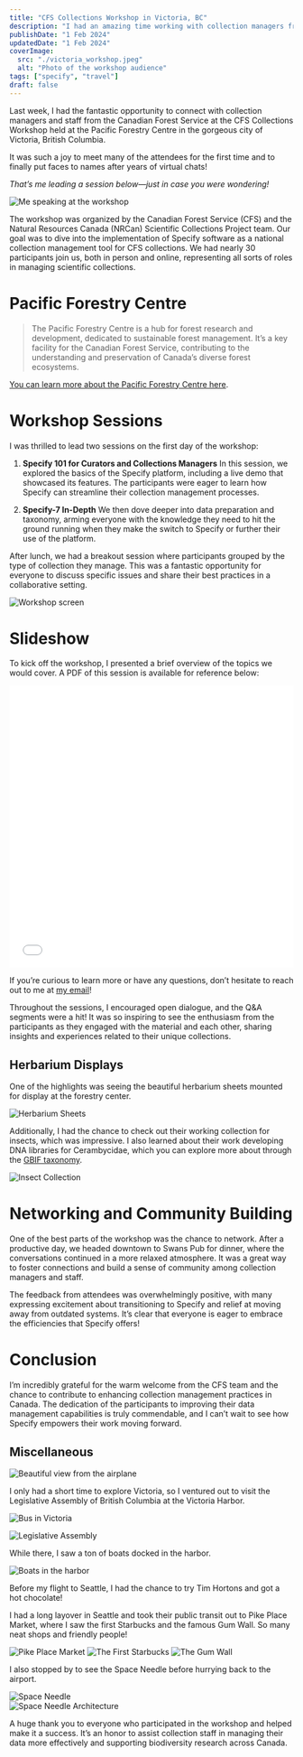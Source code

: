 ```yaml
---
title: "CFS Collections Workshop in Victoria, BC"
description: "I had an amazing time working with collection managers from the Canadian Forest Service at a workshop in beautiful Victoria, British Columbia."
publishDate: "1 Feb 2024"
updatedDate: "1 Feb 2024"
coverImage:
  src: "./victoria_workshop.jpeg"
  alt: "Photo of the workshop audience"
tags: ["specify", "travel"]
draft: false
---
```


Last week, I had the fantastic opportunity to connect with collection managers and staff from the Canadian Forest Service at the CFS Collections Workshop held at the Pacific Forestry Centre in the gorgeous city of Victoria, British Columbia.

It was such a joy to meet many of the attendees for the first time and to finally put faces to names after years of virtual chats!

*That’s me leading a session below—just in case you were wondering!*

![Me speaking at the workshop](victoria_workshop_speaking.jpeg)

The workshop was organized by the Canadian Forest Service (CFS) and the Natural Resources Canada (NRCan) Scientific Collections Project team. Our goal was to dive into the implementation of Specify software as a national collection management tool for CFS collections. We had nearly 30 participants join us, both in person and online, representing all sorts of roles in managing scientific collections.

# Pacific Forestry Centre

> The Pacific Forestry Centre is a hub for forest research and development, dedicated to sustainable forest management. It’s a key facility for the Canadian Forest Service, contributing to the understanding and preservation of Canada’s diverse forest ecosystems.

[You can learn more about the Pacific Forestry Centre here](https://www.nrcan.gc.ca/forests).

# Workshop Sessions

I was thrilled to lead two sessions on the first day of the workshop:

1. **Specify 101 for Curators and Collections Managers**
   In this session, we explored the basics of the Specify platform, including a live demo that showcased its features. The participants were eager to learn how Specify can streamline their collection management processes.

2. **Specify-7 In-Depth**
   We then dove deeper into data preparation and taxonomy, arming everyone with the knowledge they need to hit the ground running when they make the switch to Specify or further their use of the platform.

After lunch, we had a breakout session where participants grouped by the type of collection they manage. This was a fantastic opportunity for everyone to discuss specific issues and share their best practices in a collaborative setting.

![Workshop screen](victoria_workshop_screen.jpeg)

# Slideshow

To kick off the workshop, I presented a brief overview of the topics we would cover. A PDF of this session is available for reference below:

<embed src="/victoria/CFS_Workshop_Overview.pdf" width="100%" height="500" />

If you’re curious to learn more or have any questions, don’t hesitate to reach out to me at [my email](mailto:me@grantfitzsimmons.com)!


Throughout the sessions, I encouraged open dialogue, and the Q&A segments were a hit! It was so inspiring to see the enthusiasm from the participants as they engaged with the material and each other, sharing insights and experiences related to their unique collections.

## Herbarium Displays

One of the highlights was seeing the beautiful herbarium sheets mounted for display at the forestry center. 

![Herbarium Sheets](herbarium_sheets_display.jpeg)

Additionally, I had the chance to check out their working collection for insects, which was impressive. I also learned about their work developing DNA libraries for Cerambycidae, which you can explore more about through the [GBIF taxonomy](https://www.gbif.org).

![Insect Collection](insect_collection.jpeg)

# Networking and Community Building

One of the best parts of the workshop was the chance to network. After a productive day, we headed downtown to Swans Pub for dinner, where the conversations continued in a more relaxed atmosphere. It was a great way to foster connections and build a sense of community among collection managers and staff.

The feedback from attendees was overwhelmingly positive, with many expressing excitement about transitioning to Specify and relief at moving away from outdated systems. It’s clear that everyone is eager to embrace the efficiencies that Specify offers!

# Conclusion

I’m incredibly grateful for the warm welcome from the CFS team and the chance to contribute to enhancing collection management practices in Canada. The dedication of the participants to improving their data management capabilities is truly commendable, and I can’t wait to see how Specify empowers their work moving forward.

## Miscellaneous

![Beautiful view from the airplane](airplane_view_mountains.jpeg)

I only had a short time to explore Victoria, so I ventured out to visit the Legislative Assembly of British Columbia at the Victoria Harbor.

![Bus in Victoria](victoria_bus.jpeg)

![Legislative Assembly](legislative_assembly.jpeg)

While there, I saw a ton of boats docked in the harbor.

![Boats in the harbor](boats_harbor.jpeg)

Before my flight to Seattle, I had the chance to try Tim Hortons and got a hot chocolate!

I had a long layover in Seattle and took their public transit out to Pike Place Market, where I saw the first Starbucks and the famous Gum Wall. So many neat shops and friendly people!

![Pike Place Market](pike_place_market.jpeg)
![The First Starbucks](first_starbucks.jpeg)
![The Gum Wall](gum_wall.jpeg)

I also stopped by to see the Space Needle before hurrying back to the airport.

![Space Needle](space_needle_1.jpeg)  
![Space Needle Architecture](space_needle_2.jpeg)  

A huge thank you to everyone who participated in the workshop and helped make it a success. It’s an honor to assist collection staff in managing their data more effectively and supporting biodiversity research across Canada.
